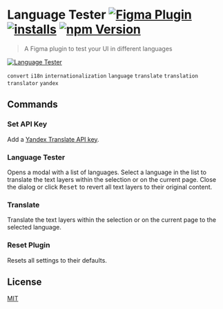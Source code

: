 # Language Tester [![Figma Plugin](https://img.shields.io/badge/figma-Language%20Tester-yellow?cacheSeconds=1800)](https://figma.com/community/plugin/767379122107077581/Language-Tester) [![installs](https://img.shields.io/endpoint?cacheSeconds=1800&url=https://yuanqing.github.io/figma-plugins-stats/plugin/767379122107077581/installs.json)](https://figma.com/community/plugin/767379122107077581/Language-Tester) [![npm Version](https://img.shields.io/npm/v/figma-language-tester?cacheSeconds=1800)](https://npmjs.com/package/figma-anguage-tester)

> A Figma plugin to test your UI in different languages

[![Language Tester](https://raw.githubusercontent.com/yuanqing/figma-plugins/master/packages/figma-language-tester/media/cover.png)](https://figma.com/community/plugin/767379122107077581/Language-Tester)

`convert` `i18n` `internationalization` `language` `translate` `translation` `translator` `yandex`

## Commands

### Set API Key

Add a [Yandex Translate API key](https://translate.yandex.com/developers/keys).

### Language Tester

Opens a modal with a list of languages. Select a language in the list to translate the text layers within the selection or on the current page. Close the dialog or click <kbd>Reset</kbd> to revert all text layers to their original content.

### Translate

Translate the text layers within the selection or on the current page to the selected language.

### Reset Plugin

Resets all settings to their defaults.

## License

[MIT](/LICENSE.md)
